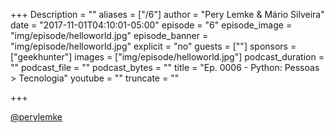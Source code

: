 +++
Description = ""
aliases = ["/6"]
author = "Pery Lemke & Mário Silveira"
date = "2017-11-01T04:10:01-05:00"
episode = "6"
episode_image = "img/episode/helloworld.jpg"
episode_banner = "img/episode/helloworld.jpg"
explicit = "no"
guests = [""]
sponsors = ["geekhunter"]
images = ["img/episode/helloworld.jpg"]
podcast_duration = ""
podcast_file = ""
podcast_bytes = ""
title = "Ep. 0006 - Python: Pessoas > Tecnologia"
youtube = ""
truncate = ""

+++

[@perylemke](https://www.twitter.com/perylemke)
